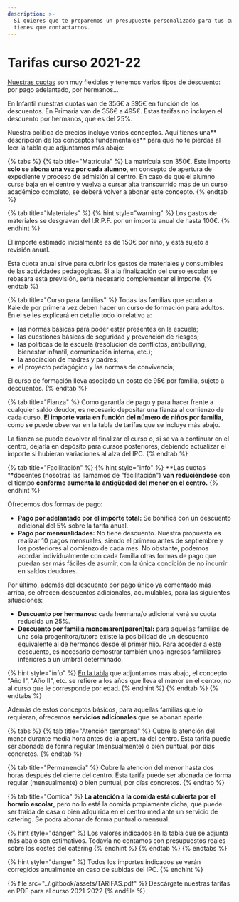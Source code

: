 ```yaml
---
description: >-
  Si quieres que te preparemos un presupuesto personalizado para tus cuotas solo
  tienes que contactarnos.
---
```


# Tarifas curso 2021-22

[Nuestras cuotas](https://docs.google.com/spreadsheets/d/1PMsx5XZhsz\_D0BCPa1skbFSfBLw7cS2wYdGDrkP8mHc/edit?usp=sharing) son muy flexibles y tenemos varios tipos de descuento: por pago adelantado, por hermanos...&#x20;

En Infantil nuestras cuotas van de 356€ a 395€ en función de los descuentos. En Primaria van de 356€ a 495€. Estas tarifas no incluyen el descuento por hermanos, que es del 25%.

Nuestra política de precios incluye varios conceptos. Aquí tienes una** descripción de los conceptos fundamentales** para que no te pierdas al leer la tabla que adjuntamos más abajo:

{% tabs %}
{% tab title="Matrícula" %}
La matrícula son 350€. Este importe **solo se abona una vez por cada alumno**, en concepto de apertura de expediente y proceso de admisión al centro. En caso de que el alumno curse baja en el centro y vuelva a cursar alta transcurrido más de un curso académico completo, se deberá volver a abonar este concepto.&#x20;
{% endtab %}

{% tab title="Materiales" %}
{% hint style="warning" %}
Los gastos de materiales se desgravan del I.R.P.F. por un importe anual de hasta 100€.
{% endhint %}

El importe estimado inicialmente es de 150€ por niño, y está sujeto a revisión anual.&#x20;

Esta cuota anual sirve para cubrir los gastos de materiales y consumibles de las actividades pedagógicas. Si a la finalización del curso escolar se rebasara esta previsión, sería necesario complementar el importe.
{% endtab %}

{% tab title="Curso para familias" %}
Todas las familias que acudan a Kaleide por primera vez deben hacer un curso de formación para adultos. En el se les explicará en detalle todo lo relativo a:

* las normas básicas para poder estar presentes en la escuela;
* las cuestiones básicas de seguridad y prevención de riesgos;
* las políticas de la escuela (resolución de conflictos, antibullying, bienestar infantil, comunicación interna, etc.);
* la asociación de madres y padres;
* el proyecto pedagógico y las normas de convivencia;

El curso de formación lleva asociado un coste de 95€ por familia, sujeto a descuentos.
{% endtab %}

{% tab title="Fianza" %}
Como garantía de pago y para hacer frente a cualquier saldo deudor, es necesario depositar una fianza al comienzo de cada curso. **El importe varía en función del número de niños por familia**, como se puede observar en la tabla de tarifas que se incluye más abajo.&#x20;

La fianza se puede devolver al finalizar el curso o, si se va a continuar en el centro, dejarla en depósito para cursos posteriores, debiendo actualizar el importe si hubieran variaciones al alza del IPC.
{% endtab %}

{% tab title="Facilitación" %}
{% hint style="info" %}
**Las cuotas **docentes (nosotras las llamamos de "facilitación") **van reduciéndose** con el tiempo **conforme aumenta la antigüedad del menor en el centro.**
{% endhint %}

Ofrecemos  dos formas de pago:

* **Pago por adelantado por el importe total:** Se bonifica con un descuento adicional del 5% sobre la tarifa anual.&#x20;
* **Pago por mensualidades:** No tiene descuento. Nuestra propuesta es realizar 10 pagos mensuales, siendo el primero antes de septiembre y los posteriores al comienzo de cada mes. No obstante, podemos acordar individualmente con cada familia otras formas de pago que puedan ser más fáciles de asumir, con la única condición de no incurrir en saldos deudores.

Por último, además del descuento por pago único ya comentado más arriba, se ofrecen descuentos adicionales, acumulables, para las siguientes situaciones:

* **Descuento por hermanos:** cada hermana/o adicional verá su cuota reducida un 25%.
* **Descuento por familia monomaren\[paren]tal:** para aquellas familias de una sola progenitora/tutora existe la posibilidad de un descuento equivalente al de hermanos desde el primer hijo. Para acceder a este descuento, es necesario demostrar también unos ingresos familiares inferiores a un umbral determinado.

{% hint style="info" %}
[En la tabla](https://docs.google.com/spreadsheets/d/1PMsx5XZhsz\_D0BCPa1skbFSfBLw7cS2wYdGDrkP8mHc/edit?usp=sharing) que adjuntamos más abajo, el concepto "Año I", "Año II", etc. se refiere a los años que lleva el menor en el centro, no al curso que le corresponde por edad.
{% endhint %}
{% endtab %}
{% endtabs %}

Además de estos conceptos básicos, para aquellas familias que lo requieran, ofrecemos **servicios adicionales** que se abonan aparte:

{% tabs %}
{% tab title="Atención temprana" %}
Cubre la atención del menor durante media hora antes de la apertura del centro. Esta tarifa puede ser abonada de forma regular (mensualmente) o bien puntual, por días concretos.
{% endtab %}

{% tab title="Permanencia" %}
Cubre la atención del menor hasta dos horas después del cierre del centro. Esta tarifa puede ser abonada de forma regular (mensualmente) o bien puntual, por días concretos.
{% endtab %}

{% tab title="Comida" %}
**La atención a la comida está cubierta por el horario escolar**, pero no lo está la comida propiamente dicha, que puede ser traída de casa o bien adquirida en el centro mediante un servicio de catering. Se podrá abonar de forma puntual o mensual.

{% hint style="danger" %}
Los valores indicados en la tabla que se adjunta más abajo son estimativos. Todavía no contamos con presupuestos reales sobre los costes del catering
{% endhint %}
{% endtab %}
{% endtabs %}

{% hint style="danger" %}
Todos los importes indicados se verán corregidos anualmente en caso de subidas del IPC.
{% endhint %}

{% file src="../.gitbook/assets/TARIFAS.pdf" %}
Descárgate nuestras tarifas en PDF para el curso 2021-2022
{% endfile %}

